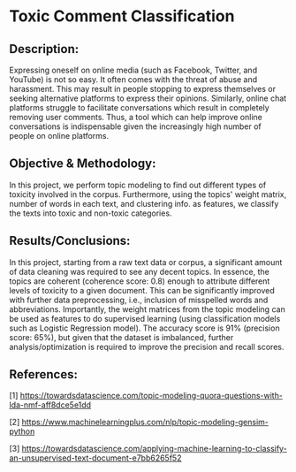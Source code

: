 # Toxic Comment Classification

## Description:
Expressing oneself on online media (such as Facebook, Twitter, and YouTube) is not so easy. It often comes with the threat of abuse and harassment. This may result in people stopping to express themselves or seeking alternative platforms to express their opinions. Similarly, online chat platforms struggle to facilitate conversations which result in completely removing user comments. Thus, a tool which can help improve online conversations is indispensable given the increasingly high number of people on online platforms.

## Objective & Methodology:
In this project, we perform topic modeling to find out different types of toxicity involved in the corpus. Furthermore, using the topics' weight matrix, number of words in each text, and clustering info. as features, we classify the texts into toxic and non-toxic categories.

## Results/Conclusions:
In this project, starting from a raw text data or corpus, a significant amount of data cleaning was required to see any decent topics. In essence, the topics are coherent (coherence score: 0.8) enough to attribute different levels of toxicity to a given document. This can be significantly improved with further data preprocessing, i.e., inclusion of misspelled words and abbreviations. Importantly, the weight matrices from the topic modeling can be used as features to do supervised learning (using classification models such as Logistic Regression model). The accuracy score is 91% (precision score: 65%), but given that the dataset is imbalanced, further analysis/optimization is required to improve the precision and recall scores.

## References:

[1] https://towardsdatascience.com/topic-modeling-quora-questions-with-lda-nmf-aff8dce5e1dd

[2] https://www.machinelearningplus.com/nlp/topic-modeling-gensim-python

[3] https://towardsdatascience.com/applying-machine-learning-to-classify-an-unsupervised-text-document-e7bb6265f52
